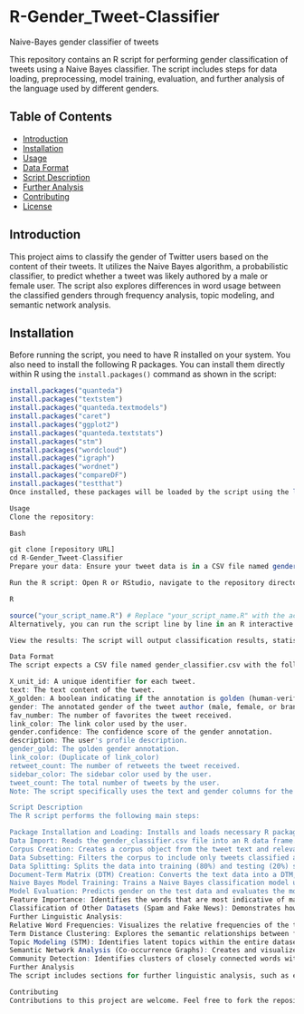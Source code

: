 # R-Gender_Tweet-Classifier
Naive-Bayes gender classifier of tweets

This repository contains an R script for performing gender classification of tweets using a Naive Bayes classifier. The script includes steps for data loading, preprocessing, model training, evaluation, and further analysis of the language used by different genders.

## Table of Contents

- [Introduction](#introduction)
- [Installation](#installation)
- [Usage](#usage)
- [Data Format](#data-format)
- [Script Description](#script-description)
- [Further Analysis](#further-analysis)
- [Contributing](#contributing)
- [License](#license)

## Introduction

This project aims to classify the gender of Twitter users based on the content of their tweets. It utilizes the Naive Bayes algorithm, a probabilistic classifier, to predict whether a tweet was likely authored by a male or female user. The script also explores differences in word usage between the classified genders through frequency analysis, topic modeling, and semantic network analysis.

## Installation

Before running the script, you need to have R installed on your system. You also need to install the following R packages. You can install them directly within R using the `install.packages()` command as shown in the script:

```R
install.packages("quanteda")
install.packages("textstem")
install.packages("quanteda.textmodels")
install.packages("caret")
install.packages("ggplot2")
install.packages("quanteda.textstats")
install.packages("stm")
install.packages("wordcloud")
install.packages("igraph")
install.packages("wordnet")
install.packages("compareDF")
install.packages("testthat")
Once installed, these packages will be loaded by the script using the library() command.

Usage
Clone the repository:

Bash

git clone [repository URL]
cd R-Gender_Tweet-Classifier
Prepare your data: Ensure your tweet data is in a CSV file named gender_classifier.csv (or modify the script accordingly). The expected data format is described in the Data Format section. Place this file in the /content directory (or adjust the setwd() command in the script).

Run the R script: Open R or RStudio, navigate to the repository directory, and execute the script:

R

source("your_script_name.R") # Replace "your_script_name.R" with the actual name of your R script
Alternatively, you can run the script line by line in an R interactive session.

View the results: The script will output classification results, statistical evaluations, word frequency analysis, topic models, and semantic network visualizations. These will be displayed in your R console or through generated plots. Community detection results for male and female networks will be saved as Communities_male.csv and Communities_female.csv in your working directory.

Data Format
The script expects a CSV file named gender_classifier.csv with the following columns (at a minimum):

X_unit_id: A unique identifier for each tweet.
text: The text content of the tweet.
X_golden: A boolean indicating if the annotation is golden (human-verified).
gender: The annotated gender of the tweet author (male, female, or brand). The script filters for male and female.
fav_number: The number of favorites the tweet received.
link_color: The link color used by the user.
gender.confidence: The confidence score of the gender annotation.
description: The user's profile description.
gender_gold: The golden gender annotation.
link_color: (Duplicate of link_color)
retweet_count: The number of retweets the tweet received.
sidebar_color: The sidebar color used by the user.
tweet_count: The total number of tweets by the user.
Note: The script specifically uses the text and gender columns for the Naive Bayes classification. The other columns are used for potential filtering and as document variables in the corpus.

Script Description
The R script performs the following main steps:

Package Installation and Loading: Installs and loads necessary R packages for text analysis, machine learning, and visualization.
Data Import: Reads the gender_classifier.csv file into an R data frame.
Corpus Creation: Creates a corpus object from the tweet text and relevant metadata.
Data Subsetting: Filters the corpus to include only tweets classified as "male" or "female" and further subsets based on a confidence threshold for the gender annotation.
Data Splitting: Splits the data into training (80%) and testing (20%) sets.
Document-Term Matrix (DTM) Creation: Converts the text data into a DTM, which represents the frequency of words in each tweet. This involves tokenization, lowercasing, stopword removal, and lemmatization.
Naive Bayes Model Training: Trains a Naive Bayes classification model using the training DTM and the gender labels.
Model Evaluation: Predicts gender on the test data and evaluates the model's performance using a confusion matrix and various statistical metrics.
Feature Importance: Identifies the words that are most indicative of male and female authors according to the model.
Classification of Other Datasets (Spam and Fake News): Demonstrates how the trained gender classification model can be applied to other text datasets (spam and fake news) for prediction, although the relevance of this classification might be limited.
Further Linguistic Analysis:
Relative Word Frequencies: Visualizes the relative frequencies of the top words and potentially gendered terms across male and female tweets.
Term Distance Clustering: Explores the semantic relationships between frequent words using hierarchical clustering.
Topic Modeling (STM): Identifies latent topics within the entire dataset and separately for male and female tweets.
Semantic Network Analysis (Co-occurrence Graphs): Creates and visualizes networks of co-occurring words in the entire dataset and separately for male and female tweets, allowing for the exploration of contextual differences.
Community Detection: Identifies clusters of closely connected words within the male and female semantic networks.
Further Analysis
The script includes sections for further linguistic analysis, such as exploring relative word frequencies, topic modeling, and semantic networks. You can modify these sections to investigate specific linguistic features or patterns of interest related to gendered language in tweets. The community detection results in the CSV files can be further analyzed to understand the different thematic clusters of words associated with each gender.

Contributing
Contributions to this project are welcome. Feel free to fork the repository, make changes, 1  and submit pull requests. Please ensure that your code is well-documented and follows good coding practices.   
